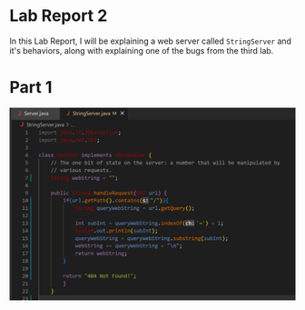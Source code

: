 # Lab Report 2
In this Lab Report, I will be explaining a web server called `StringServer` and it's behaviors, along with explaining one of the bugs from the third lab.

# Part 1
![Image](VSCode2.png)
